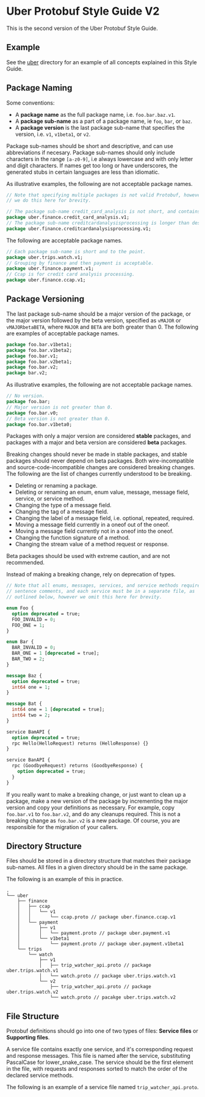 # Uber Protobuf Style Guide V2

This is the second version of the Uber Protobuf Style Guide.

## Example

See the [uber](uber) directory for an example of all concepts explained in this Style Guide.

## Package Naming

Some conventions:

- A **package name** as the full package name, i.e. `foo.bar.baz.v1`.
- A **package sub-name** as a part of a package name, ie `foo`, `bar`, or `baz`.
- A **package version** is the last package sub-name that specifies the version,
  i.e. `v1`, `v1beta1`, or `v2`.

Package sub-names should be short and descriptive, and can use abbreviations if necesary.
Package sub-names should only include characters in the range `[a-z0-9]`, i.e always lowercase
and with only letter and digit characters. If names get too long or have underscores, the
generated stubs in certain languages are less than idiomatic.

As illustrative examples, the following are not acceptable package names.

```proto
// Note that specifying multiple packages is not valid Protobuf, however
// we do this here for brevity.

// The package sub-name credit_card_analysis is not short, and contains underscores.
package uber.finance.credit_card_analysis.v1;
// The package sub-name creditcardanalysisprocessing is longer than desired.
package uber.finance.creditcardanalysisprocessing.v1;
```

The following are acceptable package names.

```proto
// Each package sub-name is short and to the point.
package uber.trips.watch.v1;
// Grouping by finance and then payment is acceptable.
package uber.finance.payment.v1;
// Ccap is for credit card analysis processing.
package uber.finance.ccap.v1;
```

## Package Versioning

The last package sub-name should be a major version of the package, or the major version
followed by the beta version, specified as `vMAJOR` or `vMAJORbetaBETA`, where `MAJOR` and `BETA`
are both greater than 0. The following are examples of acceptable package names.

```proto
package foo.bar.v1beta1;
package foo.bar.v1beta2;
package foo.bar.v1;
package foo.bar.v2beta1;
package foo.bar.v2;
package bar.v2;
```

As illustrative examples, the following are not acceptable package names.

```proto
// No version.
package foo.bar;
// Major version is not greater than 0.
package foo.bar.v0;
// Beta version is not greater than 0.
package foo.bar.v1beta0;
```

Packages with only a major version are considered **stable** packages, and packages with a major
and beta version are considered **beta** packages.

Breaking changes should never be made in stable packages, and stable packages should never depend
on beta packages. Both wire-incompatible and source-code-incompatible changes are considered
breaking changes. The following are the list of changes currently understood to be breaking.

- Deleting or renaming a package.
- Deleting or renaming an enum, enum value, message, message field, service, or service method.
- Changing the type of a message field.
- Changing the tag of a message field.
- Changing the label of a message field, i.e. optional, repeated, required.
- Moving a message field currently in a oneof out of the oneof.
- Moving a message field currently not in a oneof into the oneof.
- Changing the function signature of a method.
- Changing the stream value of a method request or response.

Beta packages should be used with extreme caution, and are not recommended.

Instead of making a breaking change, rely on deprecation of types.

```proto
// Note that all enums, messages, services, and service methods require
// sentence comments, and each service must be in a separate file, as
// outlined below, however we omit this here for brevity.

enum Foo {
  option deprecated = true;
  FOO_INVALID = 0;
  FOO_ONE = 1;
}

enum Bar {
  BAR_INVALID = 0;
  BAR_ONE = 1 [deprecated = true];
  BAR_TWO = 2;
}

message Baz {
  option deprecated = true;
  int64 one = 1;
}

message Bat {
  int64 one = 1 [deprecated = true];
  int64 two = 2;
}

service BamAPI {
  option deprecated = true;
  rpc Hello(HelloRequest) returns (HelloResponse) {}
}

service BanAPI {
  rpc (GoodbyeRequest) returns (GoodbyeResponse) {
    option deprecated = true;
  }
}
```

If you really want to make a breaking change, or just want to clean up a package, make a new
version of the package by incrementing the major version and copy your definitions as
necessary. For example, copy `foo.bar.v1` to `foo.bar.v2`, and do any cleanups required.
This is not a breaking change as `foo.bar.v2` is a new package. Of course, you are responsible
for the migration of your callers.

## Directory Structure

Files should be stored in a directory structure that matches their package sub-names. All files
in a given directory should be in the same package.

The following is an example of this in practice.

```
.
└── uber
    ├── finance
    │   ├── ccap
    │   │   └── v1
    │   │       └── ccap.proto // package uber.finance.ccap.v1
    │   └── payment
    │       ├── v1
    │       │   └── payment.proto // package uber.payment.v1
    │       └── v1beta1
    │           └── payment.proto // package uber.payment.v1beta1
    └── trips
        └── watch
            ├── v1
            │   ├── trip_watcher_api.proto // package uber.trips.watch.v1
            │   └── watch.proto // package uber.trips.watch.v1
            └── v2
                ├── trip_watcher_api.proto // package uber.trips.watch.v2
                └── watch.proto // pacakge uber.trips.watch.v2
```

## File Structure

Protobuf definitions should go into one of two types of files: **Service files** or **Supporting files**.

A service file contains exactly one service, and it's corresponding request and response messages.
This file is named after the service, substituting PascalCase for lower_snake_case. The service
should be the first element in the file, with requests and responses sorted to match the order
of the declared service methods.

The following is an example of a service file named `trip_watcher_api.proto`.

```proto
```
